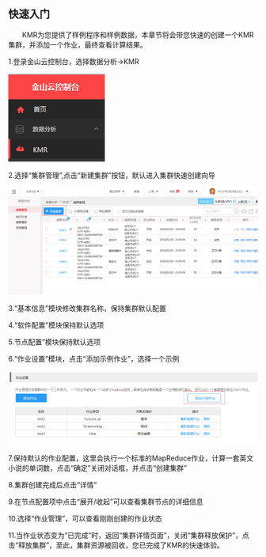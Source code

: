 ## 快速入门

　　KMR为您提供了样例程序和样例数据，本章节将会带您快速的创建一个KMR集群，并添加一个作业，最终查看计算结果。
  
1.登录金山云控制台，选择数据分析->KMR

![快速体验1](./images/ksty1.png)

2.选择“集群管理”,点击“新建集群”按钮，默认进入集群快速创建向导

![快速体验2](./images/ksty2.png)

3.“基本信息”模块修改集群名称，保持集群默认配置

4.“软件配置”模块保持默认选项

5.节点配置”模块保持默认选项

6.“作业设置”模块，点击“添加示例作业”，选择一个示例 

![快速体验3](./images/ksty3.png)

7.保持默认的作业配置，这里会执行一个标准的MapReduce作业，计算一套英文小说的单词数，点击“确定”关闭对话框，并点击“创建集群”

8.集群创建完成后点击“详情”

9.在节点配置项中点击“展开/收起”可以查看集群节点的详细信息

10.选择“作业管理”，可以查看刚刚创建的作业状态

11.当作业状态变为“已完成”时，返回“集群详情页面”，关闭“集群释放保护”，点击“释放集群”，至此，集群资源被回收，您已完成了KMR的快速体验。
